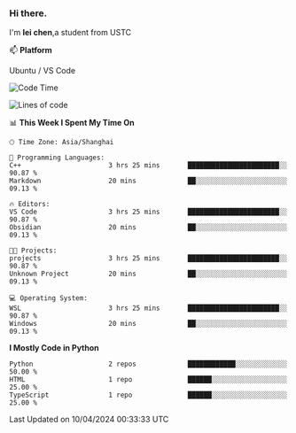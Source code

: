 ### Hi there.
I'm **lei chen**,a student from USTC

📫 **Platform**

Ubuntu / VS Code

<!--START_SECTION:waka-->
![Code Time](http://img.shields.io/badge/Code%20Time-174%20hrs%2052%20mins-blue)

![Lines of code](https://img.shields.io/badge/From%20Hello%20World%20I%27ve%20Written-12.0%20thousand%20lines%20of%20code-blue)

📊 **This Week I Spent My Time On** 

```text
🕑︎ Time Zone: Asia/Shanghai

💬 Programming Languages: 
C++                      3 hrs 25 mins       ███████████████████████░░   90.87 % 
Markdown                 20 mins             ██░░░░░░░░░░░░░░░░░░░░░░░   09.13 % 

🔥 Editors: 
VS Code                  3 hrs 25 mins       ███████████████████████░░   90.87 % 
Obsidian                 20 mins             ██░░░░░░░░░░░░░░░░░░░░░░░   09.13 % 

🐱‍💻 Projects: 
projects                 3 hrs 25 mins       ███████████████████████░░   90.87 % 
Unknown Project          20 mins             ██░░░░░░░░░░░░░░░░░░░░░░░   09.13 % 

💻 Operating System: 
WSL                      3 hrs 25 mins       ███████████████████████░░   90.87 % 
Windows                  20 mins             ██░░░░░░░░░░░░░░░░░░░░░░░   09.13 % 
```

**I Mostly Code in Python** 

```text
Python                   2 repos             ████████████░░░░░░░░░░░░░   50.00 % 
HTML                     1 repo              ██████░░░░░░░░░░░░░░░░░░░   25.00 % 
TypeScript               1 repo              ██████░░░░░░░░░░░░░░░░░░░   25.00 % 
```




 Last Updated on 10/04/2024 00:33:33 UTC
<!--END_SECTION:waka-->

